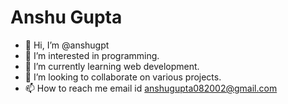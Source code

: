 # Anshu Gupta
- 👋 Hi, I’m @anshugpt
- 👀 I’m interested in programming. 
- 🌱 I’m currently learning web development.
- 💞️ I’m looking to collaborate on various projects.
- 📫 How to reach me email id anshugupta082002@gmail.com

<!---
anshugpt/anshugpt is a ✨ special ✨ repository because its `README.md` (this file) appears on your GitHub profile.
You can click the Preview link to take a look at your changes.
--->
